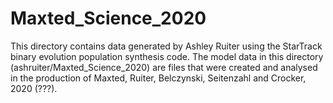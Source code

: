 # Maxted_Science_2020

This directory contains data generated by Ashley Ruiter using the StarTrack binary evolution population synthesis code. 
The model data in this directory  (ashruiter/Maxted_Science_2020) are files that were created and analysed in the production of Maxted, Ruiter, Belczynski, Seitenzahl and Crocker, 2020 (???). 
